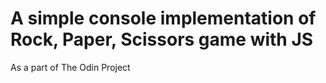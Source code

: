 # A simple console implementation of Rock, Paper, Scissors game with JS
As a part of The Odin Project

